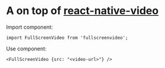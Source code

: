 # A <FullScreenVideo /> on top of [react-native-video](https://github.com/react-native-community/react-native-video/)

Import component:
```
import FullScreenVideo from 'fullscreenvideo';
```

Use component:
```
<FullScreenVideo {src: "<video-url>"} />
```
